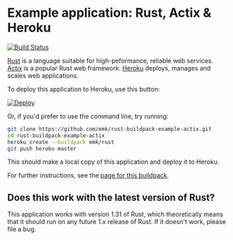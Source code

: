 # Example application: Rust, Actix & Heroku

[![Build Status](https://travis-ci.org/emk/rust-buildpack-example-actix.svg?branch=master)](https://travis-ci.org/emk/rust-buildpack-example-actix)

[Rust][] is a language suitable for high-peformance, reliable web services. [Actix][] is a popular Rust web framework. [Heroku][] deploys, manages and scales web applications.

[Rust]: https://www.rust-lang.org/
[Actix]: https://actix.rs/
[Heroku]: https://www.heroku.com/

To deploy this application to Heroku, use this button:

[![Deploy](https://www.herokucdn.com/deploy/button.png)](https://heroku.com/deploy)

Or, if you'd prefer to use the command line, try running:

``` sh
git clone https://github.com/emk/rust-buildpack-example-actix.git
cd rust-buildpack-example-actix
heroku create --buildpack emk/rust
git push heroku master
```

This should make a local copy of this application and deploy it to Heroku.

For further instructions, see the [page for this buildpack][buildpack].

[buildpack]: https://github.com/emk/heroku-buildpack-rust

## Does this work with the latest version of Rust?

This application works with version 1.31 of Rust, which theoretically means
that it should run on any future 1.x release of Rust. If it doesn't work,
please file a bug.
